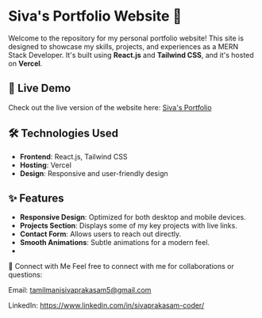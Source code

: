 # Siva's Portfolio Website 🌟

Welcome to the repository for my personal portfolio website! This site is designed to showcase my skills, projects, and experiences as a MERN Stack Developer. It's built using **React.js** and **Tailwind CSS**, and it's hosted on **Vercel**.

## 🚀 Live Demo
Check out the live version of the website here: [Siva's Portfolio](https://siva-07.vercel.app/)

## 🛠️ Technologies Used
- **Frontend**: React.js, Tailwind CSS
- **Hosting**: Vercel
- **Design**: Responsive and user-friendly design
  
## ✨ Features
- **Responsive Design**: Optimized for both desktop and mobile devices.
- **Projects Section**: Displays some of my key projects with live links.
- **Contact Form**: Allows users to reach out directly.
- **Smooth Animations**: Subtle animations for a modern feel.
- 
🙌 Connect with Me
Feel free to connect with me for collaborations or questions:


Email: tamilmanisivaprakasam5@gmail.com


LinkedIn: https://www.linkedin.com/in/sivaprakasam-coder/
